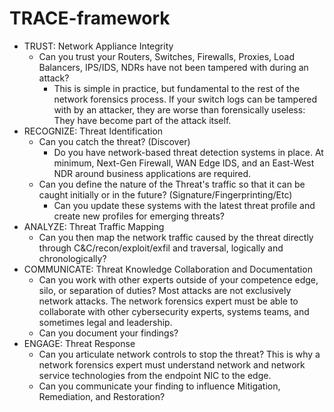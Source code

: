 # TRACE-framework
- TRUST: Network Appliance Integrity
	- Can you trust your Routers, Switches, Firewalls, Proxies, Load Balancers, IPS/IDS, NDRs have not been tampered with during an attack?
		- This is simple in practice, but fundamental to the rest of the network forensics process. If your switch logs can be tampered with by an attacker, they are worse than forensically useless: They have become part of the attack itself.
- RECOGNIZE: Threat Identification
	- Can you catch the threat? (Discover)
		- Do you have network-based threat detection systems in place. At minimum, Next-Gen Firewall, WAN Edge IDS, and an East-West NDR around business applications are required.
	- Can you define the nature of the Threat's traffic so that it can be caught initially or in the future? (Signature/Fingerprinting/Etc)
		- Can you update these systems with the latest threat profile and create new profiles for emerging threats?
- ANALYZE: Threat Traffic Mapping
	- Can you then map the network traffic caused by the threat directly through C&C/recon/exploit/exfil and traversal, logically and chronologically?
- COMMUNICATE: Threat Knowledge Collaboration and Documentation
	- Can you work with other experts outside of your competence edge, silo, or separation of duties? Most attacks are not exclusively network attacks. The network forensics expert must be able to collaborate with other cybersecurity experts, systems teams, and sometimes legal and leadership.
	- Can you document your findings?
- ENGAGE: Threat Response
	- Can you articulate network controls to stop the threat? This is why a network forensics expert must understand network and network service technologies from the endpoint NIC to the edge.
	- Can you communicate your finding to influence Mitigation, Remediation, and Restoration?
